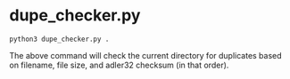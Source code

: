 # dupe_checker.py

```
python3 dupe_checker.py .
```

The above command will check the current directory for duplicates based on filename, file size, and adler32 checksum (in that order).


